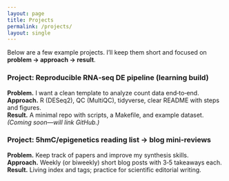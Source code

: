 ```yaml
---
layout: page
title: Projects
permalink: /projects/
layout: single
---
```


Below are a few example projects. I’ll keep them short and focused on **problem → approach → result**.

### Project: Reproducible RNA‑seq DE pipeline (learning build)
**Problem.** I want a clean template to analyze count data end‑to‑end.  
**Approach.** R (DESeq2), QC (MultiQC), tidyverse, clear README with steps and figures.  
**Result.** A minimal repo with scripts, a Makefile, and example dataset. *(Coming soon—will link GitHub.)*

### Project: 5hmC/epigenetics reading list → blog mini‑reviews
**Problem.** Keep track of papers and improve my synthesis skills.  
**Approach.** Weekly (or biweekly) short blog posts with 3‑5 takeaways each.  
**Result.** Living index and tags; practice for scientific editorial writing.
